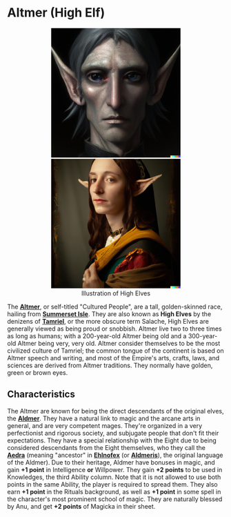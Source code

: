 # Altmer (High Elf)

<div class="amrnth-img-box">
	<figure>
		<center>
			<img src="/uploads/images/races/altmer_male.png" height="300" alt="The face of a male High Elf, also known as Altmer. He has big blue eyes, a large nose, an angular face and long ashen hair with a light yellow-ish skin and long pointed ears.">
			<img src="/uploads/images/races/altmer_female.png" height="300" alt="A portrait of a female High Elf, also known as Altmer. She has an angular face, with yellow-ish skin, and long pointed ears.">
			<figcaption class="amrnth-img-cap">Illustration of High Elves</figcaption>
		</center>
	</figure>
</div>

The **[Altmer](https://uesp.net/wiki/Lore:Altmer)**, or self-titled "Cultured People", are a tall, golden-skinned race, hailing from **[Summerset Isle](https://uesp.net/wiki/Lore:Summerset_Isles)**. They are also known as **High Elves** by the denizens of **[Tamriel](https://uesp.net/wiki/Lore:Tamriel)**, or the more obscure term Salache, High Elves are generally viewed as being proud or snobbish. Altmer live two to three times as long as humans; with a 200-year-old Altmer being old and a 300-year-old Altmer being very, very old. Altmer consider themselves to be the most civilized culture of Tamriel; the common tongue of the continent is based on Altmer speech and writing, and most of the Empire's arts, crafts, laws, and sciences are derived from Altmer traditions. They normally have golden, green or brown eyes.

## Characteristics
The Altmer are known for being the direct descendants of the original elves, the **[Aldmer](https://uesp.net/wiki/Lore:Aldmer)**. They have a natural link to magic and the arcane arts in general, and are very competent mages. They're organized in a very perfectionist and rigorous society, and subjugate people that don't fit their expectations. They have a special relationship with the Eight due to being considered descendants from the Eight themselves, who they call the **[Aedra](https://uesp.net/wiki/Lore:Altmer)** (meaning "ancestor" in **[Ehlnofex](https://en.uesp.net/wiki/Lore:Ehlnofex_Languages)** (or **[Aldmeris](https://www.imperial-library.info/content/hrafnirs-languages-nordic#Aldmeris)**), the original language of the Aldmer). Due to their heritage, Aldmer have bonuses in magic, and gain **+1 point** in Intelligence **or** Willpower. They gain **+2 points** to be used in Knowledges, the third Ability column. Note that it is not allowed to use both points in the same Ability, the player is required to spread them. They also earn **+1 point** in the Rituals background, as well as **+1 point** in some spell in the character's most prominent school of magic. They are naturally blessed by Anu, and get **+2 points** of Magicka in their sheet.
